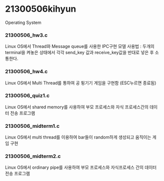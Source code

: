 # 21300506kihyun
Operating System


### 21300506_hw3.c
 Linux OS에서 Thread와 Message queue를 사용한 IPC구현 모델
 사용법 : 두개의 terminal을 켜놓은 상태에서 각각 send_key 값과 receive_key값을 반대로 넣은 후 소통한다.

### 21300506_hw4.c
 Linux OS에서 Multi Thread를 통하여 공 튕기기 게임을 구현함 (ESC누르면 종료됨)
 
### 21300506_quiz1.c
 Linux OS에서 shared memory를 사용하여 부모 프로세스와 자식 프로세스간의 데이터 전송 프로그램
 
### 21300506_midterm1.c
 Linux OS에서 multi thread를 이용하여 bar들이 random하게 생성되고 움직이는 게임 구현
 
### 21300506_midterm2.c
 Linux OS에서 ordinary pipe를 사용하여 부모 프로세스와 자식프로세스 간의 데이터 전송 프로그램
